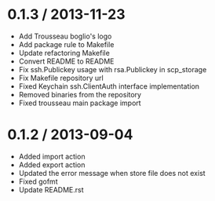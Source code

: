 
0.1.3 / 2013-11-23
==================
* Add Trousseau boglio's logo
* Add package rule to Makefile
* Update refactoring Makefile
* Convert README to README
* Fix ssh.Publickey usage with rsa.Publickey in scp_storage
* Fix Makefile repository url
* Fixed Keychain ssh.ClientAuth interface implementation
* Removed binaries from the repository
* Fixed trousseau main package import

0.1.2 / 2013-09-04 
==================

 * Added import action
 * Added export action
 * Updated the error message when store file does not exist
 * Fixed gofmt
 * Update README.rst
